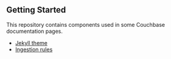 ## Getting Started

This repository contains components used in some Couchbase documentation pages.

- [Jekyll theme](jekyll-theme/README.md)
- [Ingestion rules](rules/README.md)